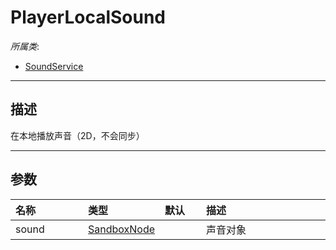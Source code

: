 # PlayerLocalSound

*所属类*:
* [SoundService](/Api/Classes/Sound/SoundService.md)
------------------------------------------------------------------------------------------
## 描述

在本地播放声音（2D，不会同步）

------------------------------------------------------------------------------------------
## 参数

|<div style="width:100px">名称</div>|<div style="width:100px">类型</div>|<div style="width:50px">默认</div>|<div style="width:350px">描述</div>|
|:---|:---|:---|:---|
|sound|[SandboxNode](/Api/Classes/Base/SandboxNode.md)||声音对象|

